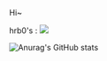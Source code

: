 Hi~

hrb0's : <a href="https://coooding-study.tistory.com/" target="_blank"><img src="https://img.shields.io/badge/StudyNote-000000?style=flat-square&logo=appveyor0&logoColor=ffffff"/></a>

![Anurag's GitHub stats](https://github-readme-stats.vercel.app/api?username=hrb0&show_icons=true&theme=radical)
